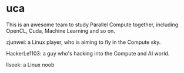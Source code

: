 # uca

This is an awesome team to study Parallel Compute together, including OpenCL, Cuda, Machine Learning and so on.

zjunwei: a Linux player, who is aiming to fly in the Compute sky.

HackerLe1103: a guy who's hacking into the Compute and AI world.

llseek: a Linux noob
